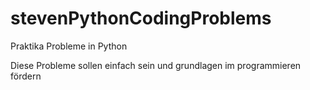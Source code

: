 # stevenPythonCodingProblems

Praktika Probleme in Python

Diese Probleme sollen einfach sein und grundlagen im programmieren fördern 
